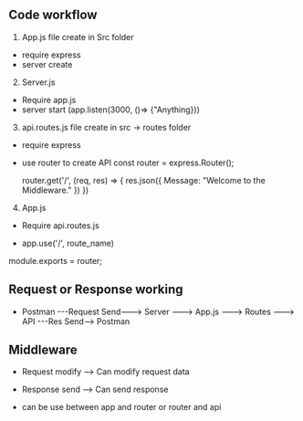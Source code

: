 ## Code workflow

1. App.js file  create in Src folder
- require express
- server create

2. Server.js
- Require app.js
- server start (app.listen(3000, ()=> {"Anything}))

3. api.routes.js file create in src -> routes folder
- require express 
- use router to create API
    const router = express.Router();

    router.get('/', (req, res) => {
        res.json({
            Message: "Welcome to the Middleware."
        })
    })

4. App.js 
- Require api.routes.js

- app.use('/', route_name)

module.exports = router;


## Request or Response working 
* Postman ---Request Send---> Server ---> App.js ---> Routes ---> API ---Res Send--> Postman


## Middleware
- Request modify --> Can modify request data 
- Response send --> Can send response

- can be use between app and router or router and api